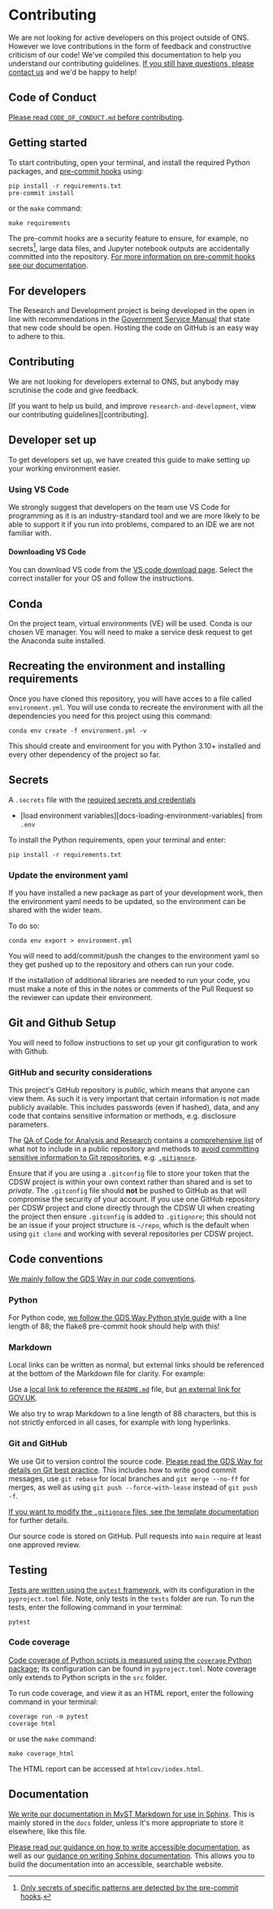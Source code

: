 # Contributing

We are not looking for active developers on this project outside of ONS. However we love contributions in the form of feedback and constructive criticism of our code! We've compiled this documentation to help you understand our
contributing guidelines. [If you still have questions, please contact us][email] and
we'd be happy to help!

## Code of Conduct

[Please read `CODE_OF_CONDUCT.md` before contributing][code-of-conduct].

## Getting started

To start contributing, open your terminal, and install the required Python packages,
and [pre-commit hooks][pre-commit] using:

```shell
pip install -r requirements.txt
pre-commit install
```

or the `make` command:

```shell
make requirements
```

The pre-commit hooks are a security feature to ensure, for example, no secrets[^1],
large data files, and Jupyter notebook outputs are accidentally committed into the
repository. [For more information on pre-commit hooks see our
documentation][docs-pre-commit-hooks].

[^1]: [Only secrets of specific patterns are detected by the pre-commit
      hooks][docs-pre-commit-hooks-secrets-definition].

## For developers

The Research and Development project is being developed in the open in line with recommendations in the [Government Service Manual](https://www.gov.uk/service-manual/service-standard/point-12-make-new-source-code-open) that state that new code should be open. Hosting the code on GitHub is an easy way to adhere to this.

## Contributing
We are not looking for developers external to ONS, but anybody may scrutinise the code and give feedback.

[If you want to help us build, and improve `research-and-development`, view our
contributing guidelines][contributing].

## Developer set up

To get developers set up, we have created this guide to make setting up your working environment easier.

### Using VS Code

We strongly suggest that developers on the team use VS Code for programming as it is an industry-standard tool and we are more likely to be able to support it if you run into problems, compared to an IDE we are not familiar with.

#### Downloading VS Code

You can download VS code from the [VS code download page](https://code.visualstudio.com/download). Select the correct installer for your OS and follow the instructions.

## Conda

On the project team, virtual environments (VE) will be used. Conda is our chosen VE manager. You will need to make a service desk request to get the Anaconda suite installed.

## Recreating the environment and installing requirements

Once you have cloned this repository, you will have acces to a file called `environment.yml`. You will use conda to recreate the environment with all the dependencies you need for this project using this command:

`conda env create -f environment.yml -v`

This should create and environment for you with Python 3.10+ installed and every other dependency of the project so far.

## Secrets

A `.secrets` file with the [required secrets and
  credentials](#required-secrets-and-credentials)
- [load environment variables][docs-loading-environment-variables] from `.env`

To install the Python requirements, open your terminal and enter:

```shell
pip install -r requirements.txt
```

### Update the environment yaml

If you have installed a new package as part of your development work, then the environment yaml needs to be updated, so the environment can be shared with the wider team.

To do so:
```
conda env export > environment.yml
```
You will need to add/commit/push the changes to the environment yaml so they get pushed up to the repository and others can run your code.

If the installation of additional libraries are needed to run your code, you must make a note of this in the notes or comments of the Pull Request so the reviewer can update their environment.


## Git and Github Setup

You will need to follow instructions to set up your git configuration to work with Github.

### GitHub and security considerations

This project's GitHub repository is *public*, which means that anyone can view them. As such it is very important that certain information is not made publicly available. This includes passwords (even if hashed), data, and any code that contains sensitive information or methods, e.g. disclosure parameters.

The [QA of Code for Analysis and Research](https://best-practice-and-impact.github.io/qa-of-code-guidance/intro.html) contains a [comprehensive list](https://best-practice-and-impact.github.io/qa-of-code-guidance/version_control.html#what-should-i-version-control) of what not to include in a public repository and methods to [avoid committing sensitive information to Git repositories](https://best-practice-and-impact.github.io/qa-of-code-guidance/version_control.html#avoid-commiting-sensitive-information-to-git-repositories), e.g. [`.gitignore`](https://best-practice-and-impact.github.io/qa-of-code-guidance/version_control.html#gitignore-files).

Ensure that if you are using a `.gitconfig` file to store your token that the CDSW project is within your own context rather than shared and is set to *private*. The `.gitconfig` file should **not** be pushed to GitHub as that will compromise the security of your account. If you use one GitHub repository per CDSW project and clone directly through the CDSW UI when creating the project then ensure `.gitconfig` is added to `.gitignore`; this should not be an issue if your project structure is `~/repo`, which is the default when using `git clone` and working with several repositories per CDSW project.


## Code conventions

[We mainly follow the GDS Way in our code conventions][gds-way].

### Python

For Python code, [we follow the GDS Way Python style guide][gds-way-python] with a line
length of 88; the flake8 pre-commit hook should help with this!

### Markdown

Local links can be written as normal, but external links should be referenced at the
bottom of the Markdown file for clarity. For example:

Use a [local link to reference the `README.md`](../../README.md) file, but [an external
link for GOV.UK][gov-uk].

We also try to wrap Markdown to a line length of 88 characters, but this is not
strictly enforced in all cases, for example with long hyperlinks.


### Git and GitHub

We use Git to version control the source code. [Please read the GDS Way for details on
Git best practice][gds-way-git]. This includes how to write good commit messages, use
`git rebase` for local branches and `git merge --no-ff` for merges, as well as using
`git push --force-with-lease` instead of `git push -f`.

[If you want to modify the `.gitignore` files, see the template
documentation][docs-updating-gitignore] for further details.

Our source code is stored on GitHub. Pull requests into `main` require at least one
approved review.

## Testing

[Tests are written using the `pytest` framework][pytest], with its configuration in the
`pyproject.toml` file. Note, only tests in the `tests` folder are run. To run the
tests, enter the following command in your terminal:

```shell
pytest
```

### Code coverage

[Code coverage of Python scripts is measured using the `coverage` Python
package][coverage]; its configuration can be found in `pyproject.toml`. Note coverage
only extends to Python scripts in the `src` folder.

To run code coverage, and view it as an HTML report, enter the following command in
your terminal:

```shell
coverage run -m pytest
coverage html
```

or use the `make` command:

```shell
make coverage_html
```

The HTML report can be accessed at `htmlcov/index.html`.

## Documentation

[We write our documentation in MyST Markdown for use in Sphinx][myst]. This is mainly
stored in the `docs` folder, unless it's more appropriate to store it elsewhere, like
this file.

[Please read our guidance on how to write accessible
documentation][docs-write-accessible-documentation], as well as our [guidance on
writing Sphinx documentation][docs-write-sphinx-documentation]. This allows you to
build the documentation into an accessible, searchable website.

[code-of-conduct]: ./CODE_OF_CONDUCT.md
[coverage]: https://coverage.readthedocs.io/
[docs-pre-commit-hooks]: ./pre_commit_hooks.md
[docs-pre-commit-hooks-secrets-definition]: ./pre_commit_hooks.md#definition-of-a-secret-according-to-detect-secrets
[docs-updating-gitignore]: ./updating_gitignore.md
[docs-write-accessible-documentation]: ./writing_accessible_documentation.md
[docs-write-sphinx-documentation]: ./writing_sphinx_documentation.md
[gds-way]: https://gds-way.cloudapps.digital/
[gds-way-git]: https://gds-way.cloudapps.digital/standards/source-code.html
[gds-way-python]: https://gds-way.cloudapps.digital/manuals/programming-languages/python/python.html#python-style-guide
[myst]: https://myst-parser.readthedocs.io/
[pre-commit]: https://pre-commit.com
[pytest]: https://docs.pytest.org/
[gov-uk]: https://www.gov.uk/
[email]: mailto:james.westwood@ons.gov.uk
